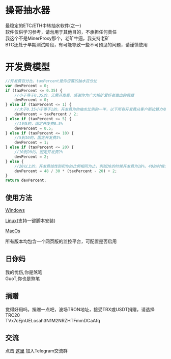 # 操哥抽水器
最稳定的ETC/ETH中转抽水软件(之一)<br />
软件仅供学习参考，请勿用于其他目的，不承担任何责任<br />
我这个不是MinerProxy那个，老矿牛逼，我支持老矿<br />
BTC还处于早期测试阶段，有可能导致一些不可预见的问题，请谨慎使用

# 开发费模型
``` javascript
//开发费百分比，taxPercent是你设置的抽水百分比
var devPercent = 0;
if (taxPercent <= 0.35) {
    //小于等于0.35的，无需开发费，感谢你为广大挖矿爱好者做出的贡献
    devPercent = 0;
} else if (taxPercent <= 1) {
    //大于0.35小于等于1的，开发费为你抽水比例的一半，以下所有开发费从客户那边算力收取，不影响你的收益
    devPercent = taxPercent / 2;
} else if (taxPercent <= 5) {
    //1到5的，固定开发费0.5%
    devPercent = 0.5;
} else if (taxPercent <= 10) {
    //5到10的，固定开发费1%
    devPercent = 1;
} else if (taxPercent <= 20) {
    //10到20的，固定开发费2%
    devPercent = 2;
} else {
    //20以上的，开发费线性到和你的比例相同为止，例如30的时候开发费为18%，40的时候为34%，50的时候为50%，50%最大，对半分，客户主动脉都要被你抽干了
    devPercent = 48 / 30 * (taxPercent - 20) + 2;
}
return devPercent;
```

## 使用方法
[Windows](https://github.com/CaoCaoMiner/CC-Miner-Tax-Proxy/tree/master/windows/)

[Linux](https://github.com/CaoCaoMiner/CC-Miner-Tax-Proxy/tree/master/linux/)(支持一键脚本安装)

[MacOs](https://github.com/CaoCaoMiner/CC-Miner-Tax-Proxy/tree/master/linux/)

所有版本均包含一个网页版的监控平台，可配置是否启用

## 日你妈
我的忧伤,你是煞笔<br />
GuoT,你也是煞笔

## 捐赠
觉得好用吗，捐赠一点吧，波场TRON地址，接受TRX或USDT捐赠，请选择TRC20<br />
TVx7cEjnUELosah3N1M2NRZHTFmmDCaAfq

## 交流
点击 [这里](https://t.me/+dKAS4JWlqDZlMjhl) 加入Telegram交流群
